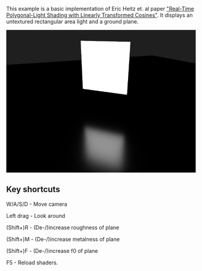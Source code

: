 This example is a basic implementation of Eric Heitz et. al paper ["Real-Time Polygonal-Light Shading with Linearly Transformed Cosines"](https://eheitzresearch.wordpress.com/415-2/).
It displays an untextured rectangular area light and a ground plane.

![AreaLights](arealights.png)

Key shortcuts
-------------

W/A/S/D - Move camera

Left drag - Look around

(Shift+)R - (De-/)increase roughness of plane

(Shift+)M - (De-/)increase metalness of plane

(Shift+)F - (De-/)increase f0 of plane

F5 - Reload shaders.
